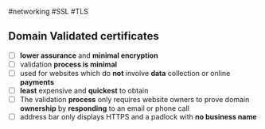 #networking #SSL #TLS 
## Domain Validated certificates
- [ ] **lower assurance** and **minimal encryption**
- [ ] validation **process is minimal**
- [ ] used for websites which do **not** involve **data** collection or online **payments**
- [ ] **least** expensive and **quickest** to obtain
- [ ] The validation **process** only requires website owners to prove domain **ownership** by **responding** to an email or phone call
- [ ] address bar only displays HTTPS and a padlock with **no business name**
